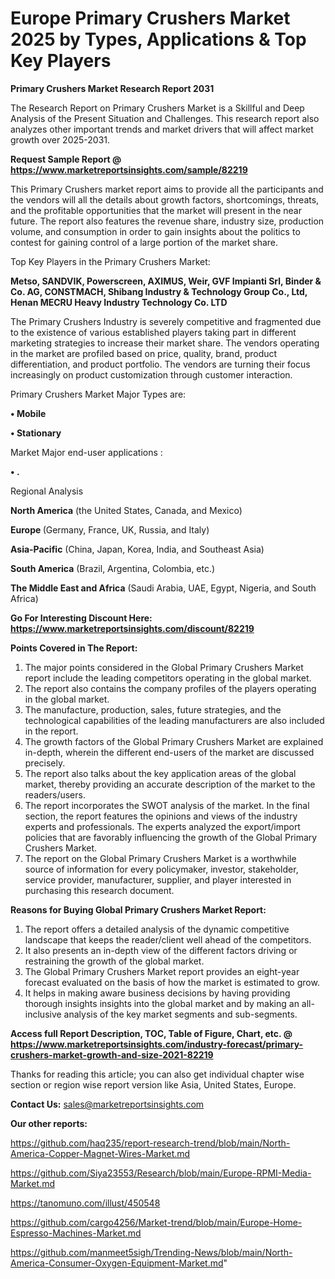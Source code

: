  # Europe Primary Crushers Market 2025 by Types, Applications & Top Key Players

<strong>Primary Crushers Market Research Report 2031</strong>

The Research Report on Primary Crushers Market is a Skillful and Deep Analysis of the Present Situation and Challenges. This research report also analyzes other important trends and market drivers that will affect market growth over 2025-2031.

<strong>Request Sample Report @ <a href=https://www.marketreportsinsights.com/sample/82219>https://www.marketreportsinsights.com/sample/82219</a></strong>

This Primary Crushers market report aims to provide all the participants and the vendors will all the details about growth factors, shortcomings, threats, and the profitable opportunities that the market will present in the near future. The report also features the revenue share, industry size, production volume, and consumption in order to gain insights about the politics to contest for gaining control of a large portion of the market share.

Top Key Players in the Primary Crushers Market:

<strong>Metso, SANDVIK, Powerscreen, AXIMUS, Weir, GVF Impianti Srl, Binder & Co. AG, CONSTMACH, Shibang Industry & Technology Group Co., Ltd, Henan MECRU Heavy Industry Technology Co. LTD</strong>

The Primary Crushers Industry is severely competitive and fragmented due to the existence of various established players taking part in different marketing strategies to increase their market share. The vendors operating in the market are profiled based on price, quality, brand, product differentiation, and product portfolio. The vendors are turning their focus increasingly on product customization through customer interaction.

Primary Crushers Market Major Types are:

<strong>• Mobile

• Stationary</strong>

Market Major end-user applications :

<strong>• .</strong>

Regional Analysis

</u><strong><b>North America</b></strong> (the United States, Canada, and Mexico)

<strong><b>Europe </b></strong>(Germany, France, UK, Russia, and Italy)

<strong><b>Asia-Pacific</b></strong> (China, Japan, Korea, India, and Southeast Asia)

<strong><b>South America</b></strong> (Brazil, Argentina, Colombia, etc.)

<strong><b>The Middle East and Africa</b></strong> (Saudi Arabia, UAE, Egypt, Nigeria, and South Africa)

<strong>Go For Interesting Discount Here: <a href=https://www.marketreportsinsights.com/discount/82219>https://www.marketreportsinsights.com/discount/82219</a></strong>

<strong>Points Covered in The Report:</strong>
<ol>
  <li>The major points considered in the Global Primary Crushers Market report include the leading competitors operating in the global market.</li>
  <li>The report also contains the company profiles of the players operating in the global market.</li>
  <li>The manufacture, production, sales, future strategies, and the technological capabilities of the leading manufacturers are also included in the report.</li>
  <li>The growth factors of the Global Primary Crushers Market are explained in-depth, wherein the different end-users of the market are discussed precisely.</li>
  <li>The report also talks about the key application areas of the global market, thereby providing an accurate description of the market to the readers/users.</li>
  <li>The report incorporates the SWOT analysis of the market. In the final section, the report features the opinions and views of the industry experts and professionals. The experts analyzed the export/import policies that are favorably influencing the growth of the Global Primary Crushers Market.</li>
  <li>The report on the Global Primary Crushers Market is a worthwhile source of information for every policymaker, investor, stakeholder, service provider, manufacturer, supplier, and player interested in purchasing this research document.</li>
</ol>
<strong>Reasons for Buying Global Primary Crushers Market Report:</strong>

<ol>
  <li>The report offers a detailed analysis of the dynamic competitive landscape that keeps the reader/client well ahead of the competitors.</li>
  <li>It also presents an in-depth view of the different factors driving or restraining the growth of the global market.</li>
  <li>The Global Primary Crushers Market report provides an eight-year forecast evaluated on the basis of how the market is estimated to grow.</li>
  <li>It helps in making aware business decisions by having providing thorough insights insights into the global market and by making an all-inclusive analysis of the key market segments and sub-segments.</li>
</ol>
<strong>Access full Report Description, TOC, Table of Figure, Chart, etc. @ <a href=https://www.marketreportsinsights.com/industry-forecast/primary-crushers-market-growth-and-size-2021-82219>https://www.marketreportsinsights.com/industry-forecast/primary-crushers-market-growth-and-size-2021-82219</a></strong>


Thanks for reading this article; you can also get individual chapter wise section or region wise report version like Asia, United States, Europe.

<strong>Contact Us:</strong>
sales@marketreportsinsights.com

<strong>Our other reports:</strong>

<a href=https://github.com/haq235/report-research-trend/blob/main/North-America-Copper-Magnet-Wires-Market.md>https://github.com/haq235/report-research-trend/blob/main/North-America-Copper-Magnet-Wires-Market.md</a>

<a href=https://github.com/Siya23553/Research/blob/main/Europe-RPMI-Media-Market.md>https://github.com/Siya23553/Research/blob/main/Europe-RPMI-Media-Market.md</a>

<a href=https://tanomuno.com/illust/450548>https://tanomuno.com/illust/450548</a>

<a href=https://github.com/cargo4256/Market-trend/blob/main/Europe-Home-Espresso-Machines-Market.md>https://github.com/cargo4256/Market-trend/blob/main/Europe-Home-Espresso-Machines-Market.md</a>

<a href=https://github.com/manmeet5sigh/Trending-News/blob/main/North-America-Consumer-Oxygen-Equipment-Market.md>https://github.com/manmeet5sigh/Trending-News/blob/main/North-America-Consumer-Oxygen-Equipment-Market.md</a>"
